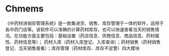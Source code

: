 # Chmems
 《中药材进销存管理系统》是一款集进货、销售、库存管理于一体的软件，适用于各中药门店等。该软件可以准确的计算药材库存，也可以快速查看当天的销售情况。在功能方面主要包括：基础设置（药店信息、供商信息、商品信息、药材属性、药材信息等）； 药材入库（药材入库登记、入库查询）；药材销售（药材销售登记、当天销售查看）；库存管理（药材库存、库存不足警）四大模块
